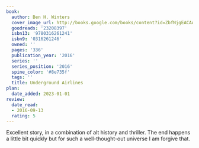 ```yaml
---
book:
  author: Ben H. Winters
  cover_image_url: http://books.google.com/books/content?id=ZbfNjgEACAAJ&printsec=frontcover&img=1&zoom=1&source=gbs_api
  goodreads: '23208397'
  isbn13: '9780316261241'
  isbn9: '0316261246'
  owned: ''
  pages: '336'
  publication_year: '2016'
  series: ''
  series_position: '2016'
  spine_color: '#8e735f'
  tags: ''
  title: Underground Airlines
plan:
  date_added: 2023-01-01
review:
  date_read:
  - 2016-09-13
  rating: 5
---
```


Excellent story, in a combination of alt history and thriller. The end happens a little bit quickly but for such a well-thought-out universe I am forgive that.

